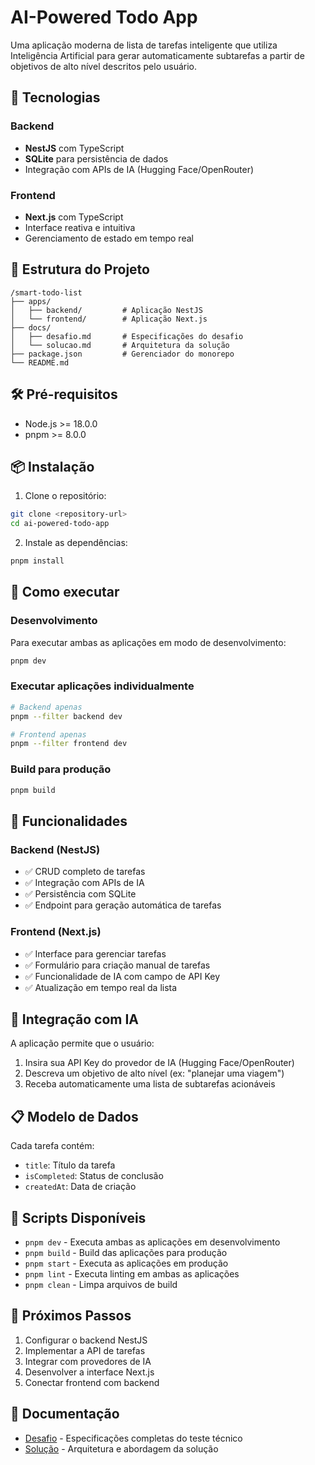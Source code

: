 # AI-Powered Todo App

Uma aplicação moderna de lista de tarefas inteligente que utiliza Inteligência Artificial para gerar automaticamente subtarefas a partir de objetivos de alto nível descritos pelo usuário.

## 🚀 Tecnologias

### Backend
- **NestJS** com TypeScript
- **SQLite** para persistência de dados
- Integração com APIs de IA (Hugging Face/OpenRouter)

### Frontend
- **Next.js** com TypeScript
- Interface reativa e intuitiva
- Gerenciamento de estado em tempo real

## 📁 Estrutura do Projeto

```
/smart-todo-list
├── apps/
│   ├── backend/         # Aplicação NestJS
│   └── frontend/        # Aplicação Next.js
├── docs/
│   ├── desafio.md       # Especificações do desafio
│   └── solucao.md       # Arquitetura da solução
├── package.json         # Gerenciador do monorepo
└── README.md
```

## 🛠️ Pré-requisitos

- Node.js >= 18.0.0
- pnpm >= 8.0.0

## 📦 Instalação

1. Clone o repositório:
```bash
git clone <repository-url>
cd ai-powered-todo-app
```

2. Instale as dependências:
```bash
pnpm install
```

## 🚀 Como executar

### Desenvolvimento
Para executar ambas as aplicações em modo de desenvolvimento:
```bash
pnpm dev
```

### Executar aplicações individualmente
```bash
# Backend apenas
pnpm --filter backend dev

# Frontend apenas
pnpm --filter frontend dev
```

### Build para produção
```bash
pnpm build
```

## 🎯 Funcionalidades

### Backend (NestJS)
- ✅ CRUD completo de tarefas
- ✅ Integração com APIs de IA
- ✅ Persistência com SQLite
- ✅ Endpoint para geração automática de tarefas

### Frontend (Next.js)
- ✅ Interface para gerenciar tarefas
- ✅ Formulário para criação manual de tarefas
- ✅ Funcionalidade de IA com campo de API Key
- ✅ Atualização em tempo real da lista

## 🤖 Integração com IA

A aplicação permite que o usuário:
1. Insira sua API Key do provedor de IA (Hugging Face/OpenRouter)
2. Descreva um objetivo de alto nível (ex: "planejar uma viagem")
3. Receba automaticamente uma lista de subtarefas acionáveis

## 📋 Modelo de Dados

Cada tarefa contém:
- `title`: Título da tarefa
- `isCompleted`: Status de conclusão
- `createdAt`: Data de criação

## 🧪 Scripts Disponíveis

- `pnpm dev` - Executa ambas as aplicações em desenvolvimento
- `pnpm build` - Build das aplicações para produção
- `pnpm start` - Executa as aplicações em produção
- `pnpm lint` - Executa linting em ambas as aplicações
- `pnpm clean` - Limpa arquivos de build

## 📝 Próximos Passos

1. Configurar o backend NestJS
2. Implementar a API de tarefas
3. Integrar com provedores de IA
4. Desenvolver a interface Next.js
5. Conectar frontend com backend

## 📄 Documentação

- [Desafio](./docs/desafio.md) - Especificações completas do teste técnico
- [Solução](./docs/solucao.md) - Arquitetura e abordagem da solução
